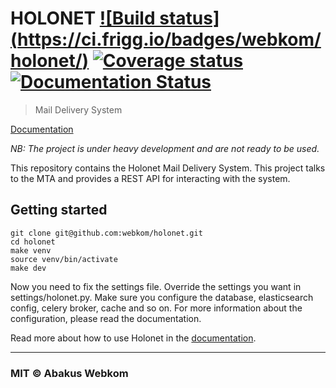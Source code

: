 # HOLONET [![Build status] (https://ci.frigg.io/badges/webkom/holonet/)](https://ci.frigg.io/webkom/holonet/last/) [![Coverage status](http://ci.frigg.io/badges/coverage/webkom/holonet/)](https://ci.frigg.io/webkom/holonet/last/) [![Documentation Status](https://readthedocs.org/projects/holonet/badge/?version=latest)](http://holonet.readthedocs.org)
> Mail Delivery System

[Documentation](http://holonet.readthedocs.org/)

*NB: The project is under heavy development and are not ready to be used.*

This repository contains the Holonet Mail Delivery System. This project talks to the MTA and 
provides a REST API for interacting with the system.

## Getting started
```
git clone git@github.com:webkom/holonet.git
cd holonet
make venv
source venv/bin/activate
make dev
```

Now you need to fix the settings file. Override the settings you want in settings/holonet.py.
Make sure you configure the database, elasticsearch config, celery broker, cache and so on. For 
more information about the configuration, please read the documentation.

Read more about how to use Holonet in the [documentation](http://holonet.readthedocs.org/).

---

### MIT © Abakus Webkom
